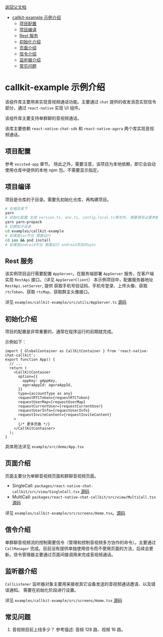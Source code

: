 [返回父文档](./index.md)

- [callkit-example 示例介绍](#callkit-example-示例介绍)
  - [项目配置](#项目配置)
  - [项目编译](#项目编译)
  - [Rest 服务](#rest-服务)
  - [初始化介绍](#初始化介绍)
  - [页面介绍](#页面介绍)
  - [信令介绍](#信令介绍)
  - [监听器介绍](#监听器介绍)
  - [常见问题](#常见问题)

# callkit-example 示例介绍

该组件库主要用来实现音视频通话功能。主要通过 `chat` 提供的收发消息实现信令部分，通过 `react-native` 实现 UI 组件。

该组件库主要支持单群聊的音视频通话。

该库主要依赖 `react-native-chat-sdk` 和 `react-native-agora` 两个库实现音视频通话。

## 项目配置

参考 `existed-app` 章节。
除此之外，需要注意，该项目为本地依赖，即它会自动使用仓库中提供的本地 npm 包。不需要显示指定。

## 项目编译

项目是仓库的子目录。需要先初始化仓库，再构建项目。

```sh
# 在根目录下
yarn
# 初始化配置 生成 version.ts, env.ts, config.local.ts等文件, 需要填写必要参数
yarn yarn-prepack
# 切换到子目录
cd examples/callkit-example
# 如果是ios平台 需要运行
cd ios && pod install
# 如果是android平台 需要运行 android项目的sync
```

## Rest 服务

该实例项目运行需要配置 `AppServer`。在服务端部署 `AppServer` 服务，在客户端 实现 `RestApi` 接口。（详见 `AppServerClient`）
本示例项目中，配置服务器地址 `RestApi.setServer`, 提供 获取手机号验证码、手机号登录、上传头像、获取 `rtcToken`、获取 `rtcMap`、获取群主头像接口。

详见 `examples/callkit-example/src/utils/AppServer.ts` [源码](../../../examples/callkit-example/src/utils/AppServer.ts)

## 初始化介绍

项目的配置是非常重要的，通常在程序运行的前期就完成。

示例如下：

```tsx
import { GlobalContainer as CallKitContainer } from 'react-native-chat-callkit';
export function App() {
  // ...
  return (
    <CallKitContainer
      option={{
        appKey: gAppKey,
        agoraAppId: agoraAppId,
      }}
      type={accountType as any}
      requestRTCToken={requestRTCToken}
      requestUserMap={requestUserMap}
      requestCurrentUser={requestCurrentUser}
      requestUserInfo={requestUserInfo}
      requestInviteContent={requestInviteContent}
    >
      {/* 更多页面 */}
    </CallKitContainer>
  );
}
```

具体用法详见 `example/src/demo/App.tsx`

## 页面介绍

页面主要分为单聊音视频页面和群聊音视频页面。

- SingleCall: `packages/react-native-chat-callkit/src/view/SingleCall.tsx` [源码](../../../packages/react-native-chat-callkit/src/view/SingleCall.tsx)
- MultiCall: `packages/react-native-chat-callkit/src/view/MultiCall.tsx` [源码](../../../packages/react-native-chat-callkit/src/view/MultiCall.tsx)

详见 `examples/callkit-example/src/screens/Home.tsx`。[源码](../../../examples/callkit-example/src/screens/Home.tsx)

## 信令介绍

单群聊音视频流的控制需要信令（管理和控制音视频多方协作的命令）。主要通过 `CallManager` 完成。目前没有提供单独使用信令而不使用页面的方法，后续会更新。信令管理器主要通过页面间接调用来完成音视频通话。

## 监听器介绍

`CallListener` 监听器对象主要用来接收其它设备发送的音视频通话邀请、以及错误通知。
需要在初始化阶段进行设置。

详见 `examples/callkit-example/src/screens/Home.tsx` [源码](../../../examples/callkit-example/src/screens/Home.tsx)

## 常见问题

1. 音视频目前上线多少？
   参考描述: 音频 128 路、视频 16 路。

